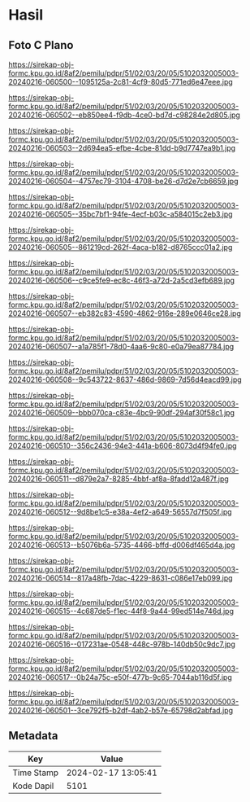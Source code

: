 # Hasil

## Foto C Plano

https://sirekap-obj-formc.kpu.go.id/8af2/pemilu/pdpr/51/02/03/20/05/5102032005003-20240216-060500--1095125a-2c81-4cf9-80d5-771ed6e47eee.jpg

https://sirekap-obj-formc.kpu.go.id/8af2/pemilu/pdpr/51/02/03/20/05/5102032005003-20240216-060502--eb850ee4-f9db-4ce0-bd7d-c98284e2d805.jpg

https://sirekap-obj-formc.kpu.go.id/8af2/pemilu/pdpr/51/02/03/20/05/5102032005003-20240216-060503--2d694ea5-efbe-4cbe-81dd-b9d7747ea9b1.jpg

https://sirekap-obj-formc.kpu.go.id/8af2/pemilu/pdpr/51/02/03/20/05/5102032005003-20240216-060504--4757ec79-3104-4708-be26-d7d2e7cb6659.jpg

https://sirekap-obj-formc.kpu.go.id/8af2/pemilu/pdpr/51/02/03/20/05/5102032005003-20240216-060505--35bc7bf1-94fe-4ecf-b03c-a584015c2eb3.jpg

https://sirekap-obj-formc.kpu.go.id/8af2/pemilu/pdpr/51/02/03/20/05/5102032005003-20240216-060505--861219cd-262f-4aca-b182-d8765ccc01a2.jpg

https://sirekap-obj-formc.kpu.go.id/8af2/pemilu/pdpr/51/02/03/20/05/5102032005003-20240216-060506--c9ce5fe9-ec8c-46f3-a72d-2a5cd3efb689.jpg

https://sirekap-obj-formc.kpu.go.id/8af2/pemilu/pdpr/51/02/03/20/05/5102032005003-20240216-060507--eb382c83-4590-4862-916e-289e0646ce28.jpg

https://sirekap-obj-formc.kpu.go.id/8af2/pemilu/pdpr/51/02/03/20/05/5102032005003-20240216-060507--a1a785f1-78d0-4aa6-9c80-e0a79ea87784.jpg

https://sirekap-obj-formc.kpu.go.id/8af2/pemilu/pdpr/51/02/03/20/05/5102032005003-20240216-060508--9c543722-8637-486d-9869-7d56d4eacd99.jpg

https://sirekap-obj-formc.kpu.go.id/8af2/pemilu/pdpr/51/02/03/20/05/5102032005003-20240216-060509--bbb070ca-c83e-4bc9-90df-294af30f58c1.jpg

https://sirekap-obj-formc.kpu.go.id/8af2/pemilu/pdpr/51/02/03/20/05/5102032005003-20240216-060510--356c2436-94e3-441a-b606-8073d4f94fe0.jpg

https://sirekap-obj-formc.kpu.go.id/8af2/pemilu/pdpr/51/02/03/20/05/5102032005003-20240216-060511--d879e2a7-8285-4bbf-af8a-8fadd12a487f.jpg

https://sirekap-obj-formc.kpu.go.id/8af2/pemilu/pdpr/51/02/03/20/05/5102032005003-20240216-060512--9d8be1c5-e38a-4ef2-a649-56557d7f505f.jpg

https://sirekap-obj-formc.kpu.go.id/8af2/pemilu/pdpr/51/02/03/20/05/5102032005003-20240216-060513--b5076b6a-5735-4466-bffd-d006df465d4a.jpg

https://sirekap-obj-formc.kpu.go.id/8af2/pemilu/pdpr/51/02/03/20/05/5102032005003-20240216-060514--817a48fb-7dac-4229-8631-c086e17eb099.jpg

https://sirekap-obj-formc.kpu.go.id/8af2/pemilu/pdpr/51/02/03/20/05/5102032005003-20240216-060515--4c687de5-f1ec-44f8-9a44-99ed514e746d.jpg

https://sirekap-obj-formc.kpu.go.id/8af2/pemilu/pdpr/51/02/03/20/05/5102032005003-20240216-060516--017231ae-0548-448c-978b-140db50c9dc7.jpg

https://sirekap-obj-formc.kpu.go.id/8af2/pemilu/pdpr/51/02/03/20/05/5102032005003-20240216-060517--0b24a75c-e50f-477b-9c65-7044ab116d5f.jpg

https://sirekap-obj-formc.kpu.go.id/8af2/pemilu/pdpr/51/02/03/20/05/5102032005003-20240216-060501--3ce792f5-b2df-4ab2-b57e-65798d2abfad.jpg


## Metadata

| Key        | Value               |
| ---------- | ------------------- |
| Time Stamp | 2024-02-17 13:05:41 |
| Kode Dapil | 5101                |



